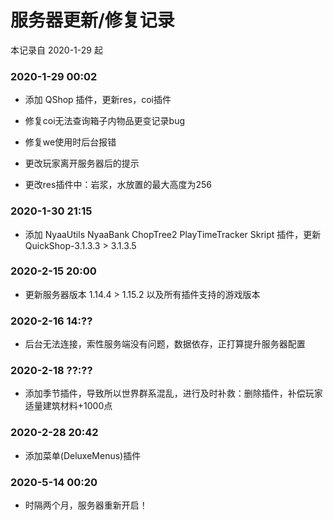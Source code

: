 # 服务器更新/修复记录

本记录自 2020-1-29 起

### 2020-1-29 00:02

 - 添加 QShop 插件，更新res，coi插件

 - 修复coi无法查询箱子内物品更变记录bug

 - 修复we使用时后台报错

 - 更改玩家离开服务器后的提示

 - 更改res插件中：岩浆，水放置的最大高度为256
 
### 2020-1-30 21:15
 
 - 添加 NyaaUtils NyaaBank ChopTree2 PlayTimeTracker Skript 插件，更新QuickShop-3.1.3.3 > 3.1.3.5

### 2020-2-15 20:00
 
 - 更新服务器版本 1.14.4 > 1.15.2 以及所有插件支持的游戏版本

### 2020-2-16 14:??

 - 后台无法连接，索性服务端没有问题，数据依存，正打算提升服务器配置
 
### 2020-2-18 ??:??

 - 添加季节插件，导致所以世界群系混乱，进行及时补救：删除插件，补偿玩家适量建筑材料+1000点

### 2020-2-28 20:42

 - 添加菜单(DeluxeMenus)插件

### 2020-5-14 00:20

 - 时隔两个月，服务器重新开启！
